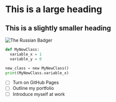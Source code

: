 # This is a large heading

## This is a slightly smaller heading

![The Russian Badger](https://pbs.twimg.com/media/EQmR5vpU0AA7oeM?format=png&name=small)

``` Python
def MyNewClass:
  variable_x = 1
  variable_y = 0

new_class = new MyNewClass()
print(MyNewClass.variable_x)
```

- [ ] Turn on GitHub Pages
- [ ] Outline my portfolio
- [ ] Introduce myself at work
